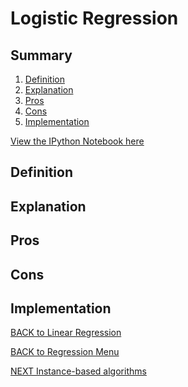 # Logistic Regression

<a id="summary"></a>
## Summary

 1. [Definition](#definition)
 2. [Explanation](#explanation)
 3. [Pros](#pros)
 4. [Cons](#cons)
 5. [Implementation](#implementation)
 
 [View the IPython Notebook here](logistic_regression.ipynb)

<a id="definition"></a>
## Definition

<a id="explanation"></a>
## Explanation

<a id="pros"></a>
## Pros

<a id="cons"></a>
## Cons

<a id="implementation"></a>
## Implementation

[BACK to Linear Regression](../linear.md) 

[BACK to Regression Menu](README.md)

[NEXT Instance-based algorithms]( ../instance-base-algorithms/README.md)